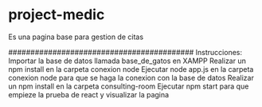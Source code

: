 # project-medic
Es una pagina base para gestion de citas

##########################################
Instrucciones:
Importar la base de datos llamada base_de_gatos en XAMPP
Realizar un npm install en la carpeta conexion node
Ejecutar node app.js en la carpeta conexion node para que se haga la conexion con la base de datos
Realizar un npm install en la carpeta consulting-room
Ejecutar npm start para que empieze la prueba de react y visualizar la pagina

